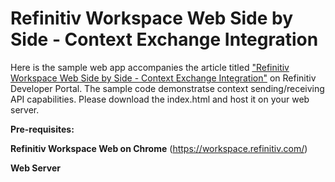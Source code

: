 # Refinitiv Workspace Web Side by Side - Context Exchange Integration

Here is the sample web app accompanies the article titled ["Refinitiv Workspace Web Side by Side - Context Exchange Integration"](https://xxxxx) on Refinitiv Developer Portal.
The sample code demonstratse context sending/receiving API capabilities.
Please download the index.html and host it on your web server.

**Pre-requisites:** 

**Refinitiv Workspace Web on Chrome** (https://workspace.refinitiv.com/)

**Web Server**
